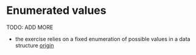 # Enumerated values

TODO: ADD MORE

- the exercise relies on a fixed enumeration of possible values in a data structure [origin](./exercise-concepts/allergies.md)
